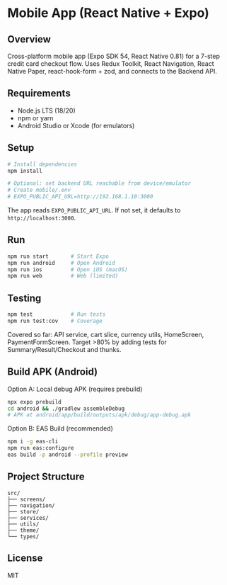 # Mobile App (React Native + Expo)

## Overview

Cross-platform mobile app (Expo SDK 54, React Native 0.81) for a 7-step credit card checkout flow. Uses Redux Toolkit, React Navigation, React Native Paper, react-hook-form + zod, and connects to the Backend API.

## Requirements

- Node.js LTS (18/20)
- npm or yarn
- Android Studio or Xcode (for emulators)

## Setup

```bash
# Install dependencies
npm install

# Optional: set backend URL reachable from device/emulator
# Create mobile/.env
# EXPO_PUBLIC_API_URL=http://192.168.1.10:3000
```

The app reads `EXPO_PUBLIC_API_URL`. If not set, it defaults to `http://localhost:3000`.

## Run

```bash
npm run start       # Start Expo
npm run android     # Open Android
npm run ios         # Open iOS (macOS)
npm run web         # Web (limited)
```

## Testing

```bash
npm test            # Run tests
npm run test:cov    # Coverage
```

Covered so far: API service, cart slice, currency utils, HomeScreen, PaymentFormScreen. Target >80% by adding tests for Summary/Result/Checkout and thunks.

## Build APK (Android)

Option A: Local debug APK (requires prebuild)

```bash
npx expo prebuild
cd android && ./gradlew assembleDebug
# APK at android/app/build/outputs/apk/debug/app-debug.apk
```

Option B: EAS Build (recommended)

```bash
npm i -g eas-cli
npm run eas:configure
eas build -p android --profile preview
```

## Project Structure

```
src/
├── screens/
├── navigation/
├── store/
├── services/
├── utils/
├── theme/
└── types/
```

## License

MIT
